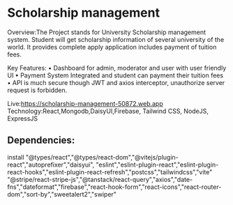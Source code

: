 # Scholarship management

Overview:The Project stands for University Scholarship management system. Student will get scholarship information of several university of the world. It provides complete apply application includes payment of tuition fees. 

Key Features:
•	Dashboard for admin, moderator and user with user friendly UI
•	Payment System Integrated and student can payment their tuition fees
•	API is much secure though JWT and axios interceptor, unauthorize server request is forbidden.

Live:https://scholarship-management-50872.web.app
Technology:React,Mongodb,DaisyUI,Firebase, Tailwind CSS, NodeJS, ExpressJS

## Dependencies:
install
    "@types/react","@types/react-dom","@vitejs/plugin-react","autoprefixer","daisyui",
    "eslint","eslint-plugin-react","eslint-plugin-react-hooks","eslint-plugin-react-refresh","postcss","tailwindcss","vite"
    "@stripe/react-stripe-js","@tanstack/react-query","axios","date-fns","dateformat","firebase","react-hook-form","react-icons","react-router-dom","sort-by","sweetalert2","swiper"
